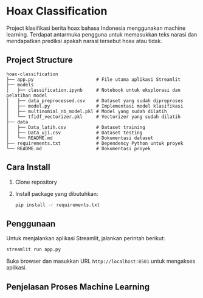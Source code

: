 # Hoax Classification

Project klasifikasi berita hoax bahasa Indonesia menggunakan machine learning. Terdapat antarmuka pengguna untuk memasukkan teks narasi dan mendapatkan prediksi apakah narasi tersebut hoax atau tidak.

## Project Structure

```
hoax-classification
├── app.py                       # File utama aplikasi Streamlit
├── models
│   ├── classification.ipynb     # Notebook untuk eksplorasi dan pelatihan model
│   ├── data_preprocessed.csv    # Dataset yang sudah dipreproses
│   ├── model.py                 # Implementasi model klasifikasi
│   ├── multinomial_nb_model.pkl # Model yang sudah dilatih
│   └── tfidf_vectorizer.pkl     # Vectorizer yang sudah dilatih
├── data
│   ├── Data_latih.csv           # Dataset training
│   ├── Data_uji.csv             # Dataset testing
│   └── README.md                # Dokumentasi dataset
├── requirements.txt             # Dependency Python untuk proyek
└── README.md                    # Dokumentasi proyek
```

## Cara Install

1. Clone repository

2. Install package yang dibutuhkan:
   ```sh
   pip install -r requirements.txt
   ```

## Penggunaan

Untuk menjalankan aplikasi Streamlit, jalankan perintah berikut:

```sh
streamlit run app.py
```

Buka browser dan masukkan URL `http://localhost:8501` untuk mengakses aplikasi.

## Penjelasan Proses Machine Learning
